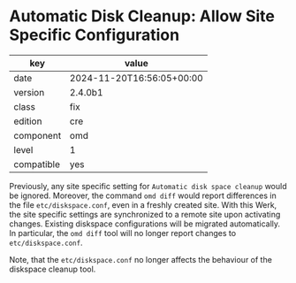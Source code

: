 [//]: # (werk v2)
# Automatic Disk Cleanup: Allow Site Specific Configuration

key        | value
---------- | ---
date       | 2024-11-20T16:56:05+00:00
version    | 2.4.0b1
class      | fix
edition    | cre
component  | omd
level      | 1
compatible | yes

Previously, any site specific setting for `Automatic disk space cleanup` would
be ignored. Moreover, the command `omd diff` would report differences in the
file `etc/diskspace.conf`, even in a freshly created site. With this Werk, the
site specific settings are synchronized to a remote site upon activating
changes. Existing diskspace configurations will be migrated automatically. In
particular, the `omd diff` tool will no longer report changes to
`etc/diskspace.conf`.

Note, that the `etc/diskspace.conf` no longer affects the behaviour of the
diskspace cleanup tool.
